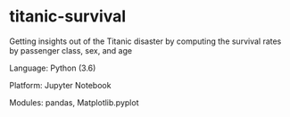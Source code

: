 # titanic-survival
Getting insights out of the Titanic disaster by computing the survival rates by passenger class, sex, and age

Language: Python (3.6)

Platform: Jupyter Notebook

Modules: pandas, Matplotlib.pyplot
